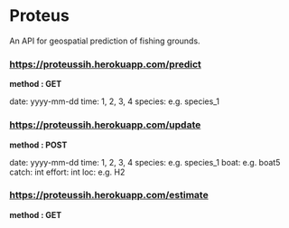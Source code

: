# Proteus

An API for geospatial prediction of fishing grounds.

### https://proteussih.herokuapp.com/predict

**method : GET**

date: yyyy-mm-dd
time: 1, 2, 3, 4
species: e.g. species_1

### https://proteussih.herokuapp.com/update

**method : POST**

date: yyyy-mm-dd
time: 1, 2, 3, 4
species: e.g. species_1
boat: e.g. boat5
catch: int
effort: int
loc: e.g. H2

### https://proteussih.herokuapp.com/estimate

**method : GET**
